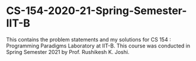 # CS-154-2020-21-Spring-Semester-IIT-B
This contains the problem statements and my solutions for CS 154 : Programming Paradigms Laboratory at IIT-B. This course was conducted in Spring Semester 2021 by Prof. Rushikesh K. Joshi.
